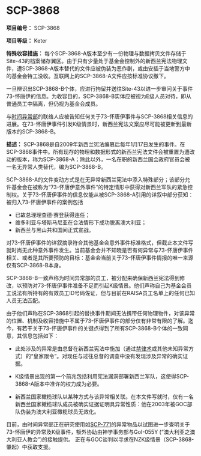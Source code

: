 # SCP-3868
                        


**项目编号：** SCP-3868

**项目等级：** Keter

**特殊收容措施：** 每个SCP-3868-A版本至少有一份物理与数据拷贝文件存储于Site-43的档案储存翼区。由于只有少量处于基金会控制外的新西兰宪法物理文件，遭SCP-3868-A版本替代的文件应被伪装为恶作剧，或由安插于当地警方中的基金会特工没收。互联网上的SCP-3868-A文件应按标准协议撤下。

一旦辨识出SCP-3868-B个体，应进行拘留并送往Site-43以进一步审问关于事件73-怀唐伊的信息。为收容目的，SCP-3868-B实体应被视为E级人员对待，即从普通员工中隔离，但仍视为基金会成员。

与[时间异常部](/scp-1780)的联络人应被告知任何关于73-怀唐伊事件与SCP-3868相关信息的进展。在73-怀唐伊事件引发K级情景时，新西兰宪法文案应尽可能被更新到最新版本的SCP-3868-B。

**描述：** SCP-3868是自2009年新西兰宪法编篡后每年1月17日发生的事件。在SCP-3868事件中。所有现存的物理和数据形式的新西兰宪法文件会被重置为遭改动的版本，称为SCP-3868-A；除此以外，一名在职的新西兰国会政府官员会被一名无异常人类替代，编为SCP-3868-B。

SCP-3868-A的文件变动方式是在无异常新西兰宪法中添入特殊部分；该部分允许基金会在被称为“73-怀唐伊意外事件”的特定情形中获得对新西兰军队的紧急控制权。关于73-怀唐伊事件的信息仅能从被SCP-3868-A引用的详叙中部分获知：被归入73-怀唐伊事件的案例包括

- 已故总理理查德·赛登获得连任；
- 维多利亚与塔斯马尼亚在合法情形下成功脱离澳大利亚；
- 新西兰与黑山共和国间正式宣战。

对73-怀唐伊事件的详叙摘录符合其他基金会意外事件标准格式，但截止本文件写就时尚无此种意外事件发生。当前基金会并不知晓是否有何异常与73-怀唐伊事件相关、或者是其所要预防的目标：基金会当前关于73-怀唐伊事件情报的唯一来源仅有SCP-3868-B本身。

SCP-3868-B一致声称为时间异常部的员工，被分配来确保新西兰宪法得到修改，以预防对73-怀唐伊事件准备不足而引起K级情景。他们声称自己为基金会员工说法有所持有的有效员工ID号码佐证，但与目前在RAISA员工名单上的任何已知人员无法匹配。

由于他们声称在SCP-3868引起的替换事件期间无法携带任何物理物件，对该异常的位置、机制及收容措施中不属于73-怀唐伊事件的部分仅有非常有限的了解。迄今，有若干关于73-怀唐伊事件的关键点得到了所有SCP-3868-B个体的一致同意，其信息包括如下：

- 此处涉及的异常是由总督在新西兰宪法中施加（通过[禁律术](/operation-llewyn-dark)或其他未知异常方式）的“皇家限令”。对现任与过往总督的调查中没有发现涉及异常的确实证据。

- K级情景出现的第一个前兆包括利用宪法漏洞部署新西兰军队，这使得SCP-3868-A版本中准许的权力成为必要。

- 新西兰国家橄榄球队以某种方式与该异常相关联。在本文件写就时，仅有一名新西兰国家橄榄球队成员被确实证据证明具异常性质：他在2003年被GOC部队伪装为澳大利亚橄榄球员无效化。

目前，由时间异常部正在研究使用如[SCP-771](/scp-771)的异常物品以试图进一步查明关于73-怀唐伊的异常及K级事件，额外协助由神学事务部与GoI-055Y (“澳大利亚之澳大利亚人教会”)的接触提供。 正在与GOC谈判以寻求在NZK级情景（SCP-3868-肇起）中获取支援。



                    